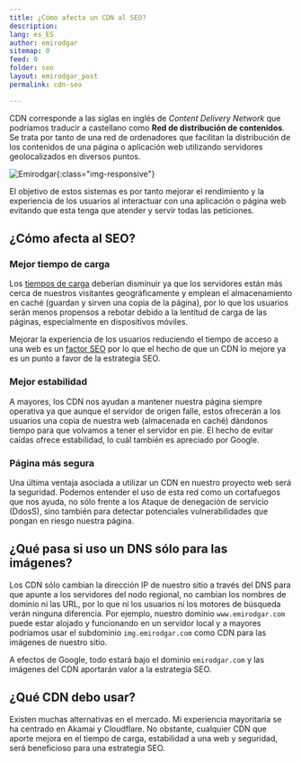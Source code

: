 ```yaml
---
title: ¿Cómo afecta un CDN al SEO?
description: 
lang: es_ES
author: emirodgar
sitemap: 0
feed: 0
folder: seo
layout: emirodgar_post
permalink: cdn-seo

---
```


CDN corresponde a las siglas en inglés de *Content Delivery Network* que podríamos traducir a castellano como **Red de distribución de contenidos**.  Se trata por tanto de una red de ordenadores que facilitan la distribución de los contenidos de una página o aplicación web utilizando servidores geolocalizados en diversos puntos. 

![Emirodgar](https://i.imgur.com/lzH6nBd.png){:class="img-responsive"}

El objetivo de estos sistemas es por tanto mejorar el rendimiento y la experiencia de los usuarios al interactuar con una aplicación o página web evitando que esta tenga que atender y servir todas las peticiones.

## ¿Cómo afecta al SEO?

### Mejor tiempo de carga

Los [tiempos de carga](https://emirodgar.com/mejorar-tiempo-carga-web)  deberían disminuir ya que los servidores están más cerca de nuestros visitantes geográficamente y emplean el almacenamiento en caché (guardan y sirven una copia de la página), por lo que los usuarios serán menos propensos a rebotar debido a la lentitud de carga de las páginas, especialmente en dispositivos móviles.

Mejorar la experiencia de los usuarios reduciendo el tiempo de acceso a una web es un [factor SEO](https://emirodgar.com/factores-seo) por lo que el hecho de que un CDN lo mejore ya es un punto a favor de la estrategia SEO.

### Mejor estabilidad

A mayores, los CDN nos ayudan a mantener nuestra página siempre operativa ya que aunque el servidor de origen falle, estos ofrecerán a los usuarios una copia de nuestra web (almacenada en caché) dándonos tiempo para que volvamos a tener el servidor en pie. El hecho de evitar caídas ofrece estabilidad, lo cuál también es apreciado por Google.

### Página más segura

Una última ventaja asociada a utilizar un CDN en nuestro proyecto web será la seguridad. Podemos entender el uso de esta red como un cortafuegos que nos ayuda, no sólo frente a los Ataque de denegación de servicio (DdosS), sino también para detectar potenciales vulnerabilidades que pongan en riesgo nuestra página.

## ¿Qué pasa si uso un DNS sólo para las imágenes?

Los CDN sólo cambian la dirección IP de nuestro sitio a través del DNS para que apunte a los servidores del nodo regional, no cambian los nombres de dominio ni las URL, por lo que ni los usuarios ni los motores de búsqueda verán ninguna diferencia. Por ejemplo, nuestro dominio `www.emirodgar.com` puede estar alojado y funcionando en un servidor local y a mayores podríamos usar el subdominio `img.emirodgar.com` como CDN para las imágenes de nuestro sitio.

A efectos de Google, todo estará bajo el dominio `emirodgar.com` y las imágenes del CDN aportarán valor a la estrategia SEO. 


## ¿Qué CDN debo usar?

Existen muchas alternativas en el mercado. Mi experiencia mayoritaria se ha centrado en Akamai y Cloudflare. No obstante, cualquier CDN que aporte mejora en el tiempo de carga, estabilidad a una web y seguridad, será beneficioso para una estrategia SEO.
<!--stackedit_data:
eyJoaXN0b3J5IjpbNjMxMDY1NTY2LC0xMzYyMDQxOTQ1LC0yOT
c3NzcxMSwtMTA0Njg4MzE4NV19
-->